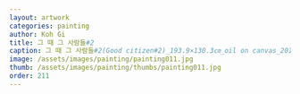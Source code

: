 ```yaml
---
layout: artwork
categories: painting
author: Koh Gi
title: 그 때 그 사람들#2
caption: 그 때 그 사람들#2(Good citizen#2)_193.9×130.3㎝_oil on canvas_2016-2018
image: /assets/images/painting/painting011.jpg
thumb: /assets/images/painting/thumbs/painting011.jpg
order: 211
---
```

